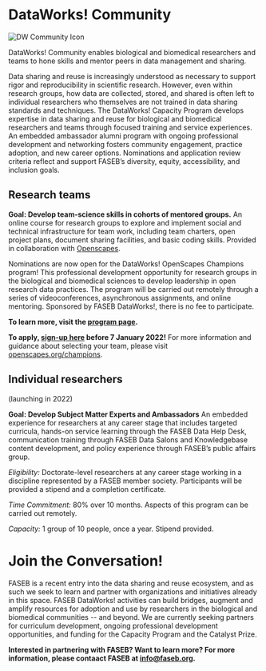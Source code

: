 # DataWorks! Community

![DW Community Icon](https://user-images.githubusercontent.com/90872869/145875407-f207624e-1412-4c27-bc82-9f091510e73b.jpg "FASEB DataWorks! Community icon")

DataWorks! Community enables biological and biomedical researchers and teams to hone skills and mentor peers in data management and sharing.

Data sharing and reuse is increasingly understood as necessary to support rigor and reproducibility in scientific research. However, even within research groups, how data are collected, stored, and shared is often left to individual researchers who themselves are not trained in data sharing standards and techniques. The DataWorks! Capacity Program develops expertise in data sharing and reuse for biological and biomedical researchers and teams through focused training and service experiences. An embedded ambassador alumni program with ongoing professional development and networking fosters community engagement, practice adoption, and new career options. Nominations and application review criteria reflect and support FASEB’s diversity, equity, accessibility, and inclusion goals. 

## Research teams 

**Goal:  Develop team-science skills in cohorts of mentored groups.**
An online course for research groups to explore and implement social and technical infrastructure for team work, including team charters, open project plans, document sharing facilities, and basic coding skills.  Provided in collaboration with [Openscapes](https://openscapes.org).

Nominations are now open for the DataWorks! OpenScapes Champions program!  This professional development opportunity for research groups in the biological and biomedical sciences to develop leadership in open research data practices.  The program will be carried out remotely through a series of videoconferences, asynchronous assignments, and online mentoring.  Sponsored by FASEB DataWorks!, there is no fee to participate.  

**To learn more, visit the [program page](https://github.com/FASEB-DataWorks/2022-openscapes-champions).**

**To apply, [sign-up here](https://forms.gle/YeDQMbhxaNtMna9SA) before 7 January 2022!** For more information and guidance about selecting your team, please visit[ openscapes.org/champions](https://www.openscapes.org/champions/). 


## Individual researchers 
(launching in 2022)

**Goal:  Develop Subject Matter Experts and Ambassadors**
An embedded experience for researchers at any career stage that includes targeted curricula, hands-on service learning through the FASEB Data Help Desk, communication training through FASEB Data Salons and Knowledgebase content development, and policy experience through FASEB’s public affairs group.

*Eligibility:*  Doctorate-level researchers at any career stage working in a discipline represented by a FASEB member society.  Participants will be provided a stipend and a completion certificate.

*Time Commitment:*  80% over 10 months.  Aspects of this program can be carried out remotely.

*Capacity:* 1 group of 10 people, once a year.  Stipend provided. 

# Join the Conversation!

FASEB is a recent entry into the data sharing and reuse ecosystem, and as such  we seek to learn and partner with organizations and initiatives already in this space.  FASEB DataWorks! activities can build bridges, augment and amplify resources for adoption and use by researchers in the biological and biomedical communities -- and beyond.  We are currently seeking partners for curriculum development, ongoing professional development opportunities, and funding for the Capacity Program and the Catalyst Prize.

**Interested in partnering with FASEB? Want to learn more? For more information, please contaact FASEB at info@faseb.org.**
